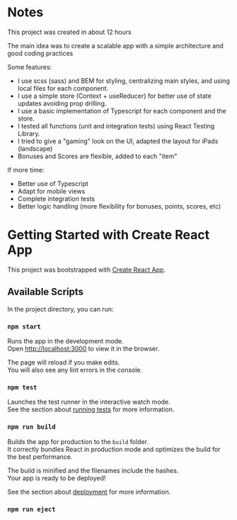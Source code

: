 # Notes

This project was created in about 12 hours

The main idea was to create a scalable app with a simple architecture and good coding practices

Some features:

- I use scss (sass) and BEM for styling, centralizing main styles, and using local files for each component.
- I use a simple store (Context + useReducer) for better use of state updates avoiding prop drilling.
- I use a basic implementation of Typescript for each component and the store.
- I tested all functions (unit and integration tests) using React Testing Library.
- I tried to give a "gaming" look on the UI, adapted the layout for iPads (landscape)
- Bonuses and Scores are flexible, added to each "item"

If more time:

- Better use of Typescript
- Adapt for mobile views
- Complete integration tests
- Better logic handling (more flexibility for bonuses, points, scores, etc)

# Getting Started with Create React App

This project was bootstrapped with [Create React App](https://github.com/facebook/create-react-app).

## Available Scripts

In the project directory, you can run:

### `npm start`

Runs the app in the development mode.\
Open [http://localhost:3000](http://localhost:3000) to view it in the browser.

The page will reload if you make edits.\
You will also see any lint errors in the console.

### `npm test`

Launches the test runner in the interactive watch mode.\
See the section about [running tests](https://facebook.github.io/create-react-app/docs/running-tests) for more information.

### `npm run build`

Builds the app for production to the `build` folder.\
It correctly bundles React in production mode and optimizes the build for the best performance.

The build is minified and the filenames include the hashes.\
Your app is ready to be deployed!

See the section about [deployment](https://facebook.github.io/create-react-app/docs/deployment) for more information.

### `npm run eject`

